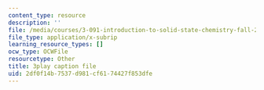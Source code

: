 ```yaml
---
content_type: resource
description: ''
file: /media/courses/3-091-introduction-to-solid-state-chemistry-fall-2018/2df0f14b7537d981cf6174427f853dfe_7_IoLAXtQ3k.srt
file_type: application/x-subrip
learning_resource_types: []
ocw_type: OCWFile
resourcetype: Other
title: 3play caption file
uid: 2df0f14b-7537-d981-cf61-74427f853dfe
---
```

